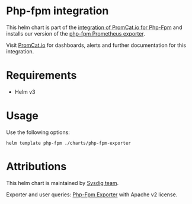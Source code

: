 # Php-fpm integration
This helm chart is part of the [integration of PromCat.io for Php-Fpm](https://promcat.io/apps/php-fpm) and installs our version of the [php-fpm Prometheus exporter](https://github.com/hipages/php-fpm_exporter).

Visit [PromCat.io](https://promcat.io/apps/php-fpm) for dashboards, alerts and further documentation for this integration. 

# Requirements
* Helm v3

# Usage

Use the following options: 
```
helm template php-fpm ./charts/php-fpm-exporter
```
# Attributions
This helm chart is maintained by [Sysdig team](https://sysdig.com/).

Exporter and user queries: [Php-Fpm Exporter](https://github.com/hipages/php-fpm_exporter) with Apache v2 license. 
